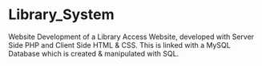 # Library_System
Website Development of a Library Access Website, developed with Server Side PHP and Client Side HTML &amp; CSS. This is linked with a MySQL Database which is created &amp; manipulated with SQL.
